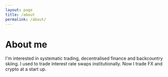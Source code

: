 ```yaml
---
layout: page
title: /about
permalink: /about/
---
```


# About me
  
I'm interested in systematic trading, decentralised finance and backcountry skiing. I used to trade interest rate swaps institutionally. Now I trade FX and crypto at a start up.
